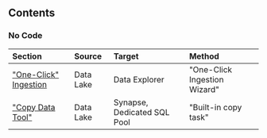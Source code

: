 ## Contents

### No Code

  Section | Source | Target | Method
  :----- | :----- | :----- | :-----
  ["One-Click" Ingestion](\docs\AcquireData_OneClickIngestion.md) | Data Lake | Data Explorer | "One-Click Ingestion Wizard"
  ["Copy Data Tool"](AcquireData_CopyDataTool.md) | Data Lake | Synapse, Dedicated SQL Pool | "Built-in copy task"
